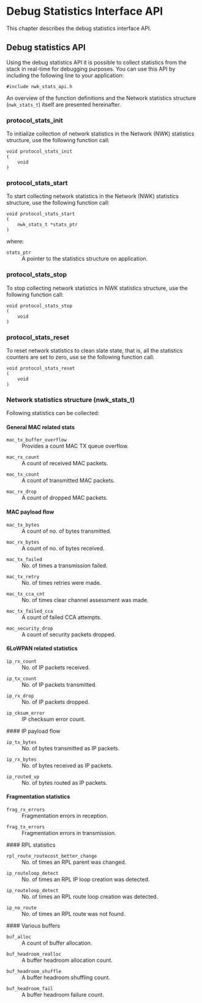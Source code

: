 Debug Statistics Interface API
==============================

This chapter describes the debug statistics interface API.

## Debug statistics API

Using the debug statistics API it is possible to collect statistics from the stack in real-time for debugging purposes. You can use this API by including the following line to your application:

```
#include nwk_stats_api.h
```

An overview of the function definitions and the Network statistics structure (`nwk_stats_t`) itself are presented hereinafter.

### protocol_stats_init

To initialize collection of network statistics in the Network (NWK) statistics structure, use the following function call:

```
void protocol_stats_init
(
	void
)
```

### protocol_stats_start

To start collecting network statistics in the Network (NWK) statistics structure, use the following function call:

```
void protocol_stats_start
(
	nwk_stats_t	*stats_ptr
)
```

where:

<dl>
<dt><code>stats_ptr</code></dt>
<dd>A pointer to the statistics structure on application.</dd>
</dl>


### protocol_stats_stop

To stop collecting network statistics in NWK statistics structure, use the following function call:

```
void protocol_stats_stop
(
	void
)
```

### protocol_stats_reset

To reset network statistics to clean slate state, that is, all the statistics counters are set to zero, use se the following function call:

```
void protocol_stats_reset
(
	void
)
```

### Network statistics structure (nwk_stats_t)

Following statistics can be collected:

#### General MAC related stats
<dl>
<dt><code>mac_tx_buffer_overflow</code></dt>
<dd>Provides a count MAC TX queue overflow.</dd>
</dl>

<dl>
<dt><code>mac_rx_count</code></dt>
<dd>A count of received MAC packets.</dd>
</dl>

<dl>
<dt><code>mac_tx_count</code></dt>
<dd>A count of transmitted MAC packets.</dd>
</dl>


<dl>
<dt><code>mac_rx_drop</code></dt>
<dd>A count of dropped MAC packets.</dd>
</dl>

#### MAC payload flow
<dl>
<dt><code>mac_tx_bytes</code></dt>
<dd>A count of no. of bytes transmitted.</dd>
</dl>

<dl>
<dt><code>mac_rx_bytes</code></dt>
<dd>A count of no. of bytes received.</dd>
</dl>

<dl>
<dt><code>mac_tx_failed</code></dt>
<dd>No. of times a transmission failed.</dd>
</dl>

<dl>
<dt><code>mac_tx_retry</code></dt>
<dd>No. of times retries were made.</dd>
</dl>

<dl>
<dt><code>mac_tx_cca_cnt</code></dt>
<dd>No. of times clear channel assessment was made.</dd>
</dl>

<dl>
<dt><code>mac_tx_failed_cca</code></dt>
<dd>A count of failed CCA attempts.</dd>
</dl>


<dl>
<dt><code>mac_security_drop</code></dt>
<dd>A count of security packets dropped.</dd>
</dl>

#### 6LoWPAN related statistics

<dl>
<dt><code>ip_rx_count</code></dt>
<dd>No. of IP packets received.</dd>
</dl>

<dl>
<dt><code>ip_tx_count</code></dt>
<dd>No. of IP packets transmitted.</dd>
</dl>

<dl>
<dt><code>ip_rx_drop</code></dt>
<dd>No. of IP packets dropped.</dd>
</dl>

<dl>
<dt><code>ip_cksum_error</code></dt>
<dd>IP checksum error count.</dd>
</dl>
#### IP payload flow

<dl>
<dt><code>ip_tx_bytes</code></dt>
<dd>No. of bytes transmitted as IP packets.</dd>
</dl>

<dl>
<dt><code>ip_rx_bytes</code></dt>
<dd>No. of bytes received as IP packets.</dd>
</dl>

<dl>
<dt><code>ip_routed_up</code></dt>
<dd>No. of bytes routed as IP packets.</dd>
</dl>


#### Fragmentation statistics

<dl>
<dt><code>frag_rx_errors</code></dt>
<dd>Fragmentation errors in reception.</dd>
</dl>

<dl>
<dt><code>frag_tx_errors</code></dt>
<dd>Fragmentation errors in transmission.</dd>
</dl>
#### RPL statistics
<dl>
<dt><code>rpl_route_routecost_better_change</code></dt>
<dd>No. of times an RPL parent was changed.</dd>
</dl>

<dl>
<dt><code>ip_routeloop_detect</code></dt>
<dd>No. of times an RPL IP loop creation was detected.</dd>
</dl>

<dl>
<dt><code>ip_routeloop_detect</code></dt>
<dd>No. of times an RPL route loop creation was detected.</dd>
</dl>

<dl>
<dt><code>ip_no_route</code></dt>
<dd>No. of times an RPL route was not found.</dd>
</dl>
#### Various buffers

<dl>
<dt><code>buf_alloc</code></dt>
<dd>A count of buffer allocation.</dd>
</dl>

<dl>
<dt><code>buf_headroom_realloc</code></dt>
<dd>A buffer headroom allocation count.</dd>
</dl>

<dl>
<dt><code>buf_headroom_shuffle</code></dt>
<dd>A buffer headroom shuffling  count.</dd>
</dl>

<dl>
<dt><code>buf_headroom_fail</code></dt>
<dd>A buffer headroom failure  count.</dd>
</dl>


<!-- ### dev_stat_internal_init

To start collecting device statistics within the device statistics structure, use the following function call:

```
int8_t dev_stat_internal_init
(
	dev_stat_t	*info_ptr
)
```

where:

<dl>
<dt><code>info_ptr</code></dt>
<dd>A pointer to the device statistics structure on application.</dd>

<dt><code>return value</code></dt>
<dd>0 Success.</dd>

<dd>-1 Fail.</dd>
</dl>


### dev_stat_get_longest_heap_sector

The following function call returns the longest available free sector size in the 6LoWPAN stack dynamic memory:

```
int16_t dev_stat_get_longest_heap_sector
(
	void
)
```

where:

<dl>
<dt><code>return value</code></dt>
<dd>The size of the longest free sector.</dd>
</dl>


### dev_stat_get_runtime_seconds

The following function call returns the runtime since last reset:

```
uint32_t dev_stat_get_runtime_seconds
(
	void
)
```

where:

<dl>
<dt><code>return value</code></dt>
<dd>The runtime since last reset.</dd>
</dl> -->

